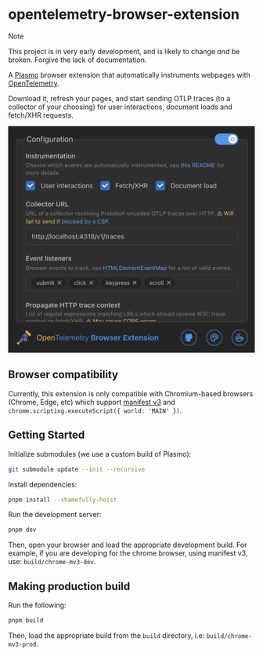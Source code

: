 # opentelemetry-browser-extension

> [!NOTE] 
> This project is in very early development, and is likely to change *and* be broken. Forgive the lack of documentation.

A [Plasmo](https://docs.plasmo.com/) browser extension that automatically instruments webpages with [OpenTelemetry](https://opentelemetry.io/docs/what-is-opentelemetry/).

Download it, refresh your pages, and start sending OTLP traces (to a collector of your choosing) for user interactions, document loads and fetch/XHR requests.

<img src='./assets/store/popup.png' width='524' alt='An example view of the popup UI'/>

## Browser compatibility

Currently, this extension is only compatible with Chromium-based browsers (Chrome, Edge, etc) which support [manifest v3](https://developer.chrome.com/docs/extensions/develop/migrate/what-is-mv3) and `chrome.scripting.executeScript({ world: 'MAIN' })`.

## Getting Started

Initialize submodules (we use a custom build of Plasmo):

```bash
git submodule update --init --recursive
```

Install dependencies:

```bash
pnpm install --shamefully-hoist
```

Run the development server:

```bash
pnpm dev
```

Then, open your browser and load the appropriate development build. For example, if you are developing for the chrome browser, using manifest v3, use: `build/chrome-mv3-dev`.

## Making production build

Run the following:

```bash
pnpm build
```

Then, load the appropriate build from the `build` directory, i.e: `build/chrome-mv3-prod`.
